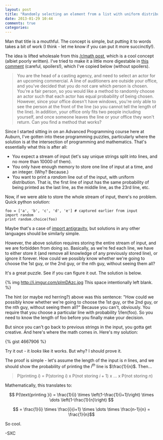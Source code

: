 ```yaml
---
layout: post
title: "Randomly selecting an element from a list with uniform distribution without using the length of the list"
date: 2013-01-29 10:44
comments: true
categories: 
---
```


Man that title is a mouthful. The concept is simple, but putting it to words takes a bit of work (I think - let me know if you can put it more succinctly!).

The idea is lifted wholesale from this [/r/math post](http://www.reddit.com/tb/17fnb2), which is a cool concept (albiet poorly written). I've tried to make it a little more digestable in [this comment](http://www.reddit.com/r/math/comments/17fnb2/an_algorithm_to_randomly_select_an_item_from_a/c85bifv) (careful, spoilers!), which I've copied below (without spoilers).

<!-- more -->

> You are the head of a casting agency, and need to select an actor for an upcoming commercial. A line of auditioners are outside your office, and you've decided that you do not care which person is chosen. You're a fair person, so you would like a method to randomly choose an actor such that each actor has equal probability of being chosen. However, since your office doesn't have windows, you're only able to see the person at the front of the line (so you cannot tell the length of the line). In addition, your office only fits two people including yourself, and once someone leaves the line or your office they won't return. Can you find a method that works?

Since I started sitting in on an Advanced Programming course here at Auburn, I've gotten into these programming puzzles, particularly where the solution is at the intersection of programming and mathematics. That's essentially what this is after all:

* You expect a stream of input (let's say unique strings split into lines, and no more than 10000 of them).
* You only have enough memory to store one line of input at a time, and an integer. (Why? Because.)
* You want to print a *random* line out of the input, with uniform distribution. That is, the first line of input has the same probability of being printed as the last line, as the middle line, as the 23rd line, etc.

Now, if we were able to store the whole stream of input, there's no problem. Quick python solution:

    foo = ['a', 'b', 'c', 'd', 'e'] # captured earlier from input
    import random
    print random.choice(foo)

Maybe that's a case of [import antigravity](http://xkcd.com/353/), but solutions in any other languages should be similarly simple.

However, the above solution requires storing the entire stream of input, and we are forbidden from doing so. Basically, as we're fed each line, we have to either store it (and remove all knowledge of any previously stored line), or ignore it forever. How could we possibly know whether we're going to choose the 1st guy, or the 2nd guy, or the nth guy, without seeing them all?

It's a great puzzle. See if you can figure it out. The solution is below.

{% img http://i.imgur.com/pImDAzc.jpg This space intentionally left blank. %}

The hint (or maybe red herring?) above was this sentence: "How could we possibly know whether we're going to choose the 1st guy, or the 2nd guy, or the nth guy, without seeing them all?" Because you can't, obviously. You require that you choose a particular line with probability 1/len(foo). So you need to know the length of foo before you finally make your decision.

But since you can't go back to previous strings in the input, you gotta get creative. And here's where the math comes in. Here's my solution:

{% gist 4667906 %}

Try it out - it *looks* like it works. But why? I should prove it.

The proof is simple - let's assume the length of the input is $n$ lines, and we should show the probability of printing the $i^{th}$ line is $\frac{1}{n}$. Then...

> P(printing $i$) = P(storing $i$) x P(not storing $i+1$) x ... x P(not storing $n$)

Mathematically, this translates to:

$$ P(\text{printing }i) = \frac{1}{i} \times \left(1-\frac{1}{i+1}\right) \times \dots \left(1-\frac{1}{n}\right) $$

$$ = \frac{1}{i} \times \frac{i}{i+1} \times \dots \times \frac{n-1}{n} = \frac{1}{n}$$

So cool.

-SXC